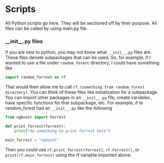 # Scripts
All Python scripts go here. They will be sectioned off by their purpose. 
All files can be called by using main.py file.

### \_\_init\_\_.py files
If you are new to python, you may not know what  `__init__.py` files are. These files denote 
subpackages that can be used. So, for example, if I wanted to use a file under `random_forest` directory,
I could have something like

```python
import random_forrest as rf 
```

That would then allow me to call `rf.(something from random_forest directory)`. You can think of these files 
like initialization for a subpackage. You can import other packages in an `__init__.py` file, create variables
, have specific functions for that subpackage, etc. For example, if te random_forest had an `__init__.py`
like the following

```python
from xgboost import Forrest

def print_forrest(forrest):
    print("do something to print forrest here")

main_forrest = "xgboost"
```

Then you could use `rf.print_forrest(forrest)`, `rf.Forrest()`, or `print(rf.main_forrest)` using the rf
variable imported above.

